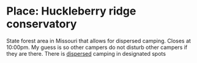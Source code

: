 # Place: Huckleberry ridge conservatory

State forest area in Missouri that allows for dispersed camping. Closes at 10:00pm. My guess is so other campers do not disturb other campers if they are there. There is [dispersed](../683) camping in designated spots